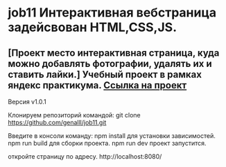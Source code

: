 # job11 Интерактивная вебстраница задейсвован HTML,CSS,JS.
 [Проект место интерактивная страница, куда можно добавлять фотографии, удалять их и ставить лайки.]
Учебный проект в рамках яндекс практикума.
<a href="https://genalll.github.io/jobs11/">Cсылка на проект </a>
---  

Версия v1.0.1 
 
Клонируем репозиторий командой:
git clone https://github.com/genalll/job11.git

Введите в консоли команду:
npm install для установки зависимостей.
npm run build для сборки проекта.
npm run dev проект запустится.

откройте страницу по адресу.
http://localhost:8080/
